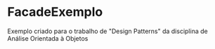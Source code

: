 # FacadeExemplo
Exemplo criado para o trabalho de "Design Patterns" da disciplina de Análise Orientada à Objetos
